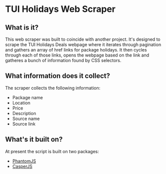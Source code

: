 # TUI Holidays Web Scraper

## What is it? 
This web scraper was built to coincide with another project. It's designed to scrape the TUI Holidays Deals webpage where it iterates through pagination and gathers an array of href links for package holidays. It then cycles through each of those links, opens the webpage based on the link and gatheres a bunch of information found by CSS selectors.

## What information does it collect?
The scraper collects the following information: 
- Package name
- Location
- Price
- Description
- Source name
- Source link

## What's it built on?
At present the script is built on two packages: 
- [PhantomJS](http://phantomjs.org/)
- [CasperJS](http://casperjs.org/)
 
